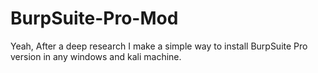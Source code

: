 # BurpSuite-Pro-Mod
Yeah, After a deep research I make a simple way to install BurpSuite Pro version in any windows and kali machine.
